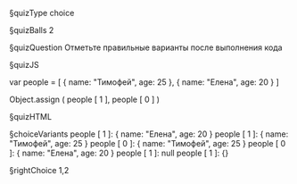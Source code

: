 §quizType
choice

§quizBalls
2

§quizQuestion
Отметьте правильные варианты после выполнения кода



§quizJS

var people = [
    {
        name: "Тимофей",
        age: 25
    },
    {
        name: "Елена",
        age: 20
    }
]

Object.assign ( people [ 1 ], people [ 0 ] )

§quizHTML


§choiceVariants
people [ 1 ]:   { name: "Елена", age: 20 }
people [ 1 ]:   { name: "Тимофей", age: 25 }
people [ 0 ]:   { name: "Тимофей", age: 25 }
people [ 0 ]:   { name: "Елена", age: 20 }
people [ 1 ]:   null
people [ 1 ]:   {}

§rightChoice
1,2
